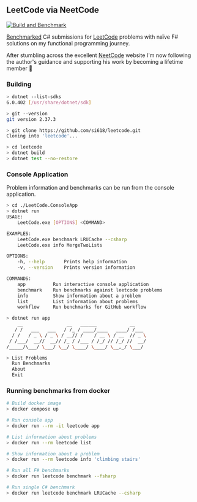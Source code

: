 ## LeetCode via NeetCode
[![Build and Benchmark](https://github.com/si618/leetcode/actions/workflows/workflow.yml/badge.svg)](https://github.com/si618/leetcode/actions/workflows/workflow.yml)

[Benchmarked](https://si618.github.io/leetcode/dev/bench) C# submissions for [LeetCode](https://leetcode.com) problems with naïve F# solutions on my functional programming journey.

After stumbling across the excellent [NeetCode](https://neetcode.io) website I'm now following the author's guidance and supporting his work by becoming a lifetime member 🙇‍
### Building

``` bash
> dotnet --list-sdks
6.0.402 [/usr/share/dotnet/sdk]

> git --version
git version 2.37.3

> git clone https://github.com/si618/leetcode.git
Cloning into 'leetcode'...

> cd leetcode
> dotnet build
> dotnet test --no-restore

```

### Console Application

Problem information and benchmarks can be run from the console application.

``` bash
> cd ./LeetCode.ConsoleApp
> dotnet run
USAGE:
    LeetCode.exe [OPTIONS] <COMMAND>

EXAMPLES:
    LeetCode.exe benchmark LRUCache --csharp
    LeetCode.exe info MergeTwoLists

OPTIONS:
    -h, --help       Prints help information
    -v, --version    Prints version information

COMMANDS:
    app          Run interactive console application
    benchmark    Run benchmarks against leetcode problems
    info         Show information about a problem
    list         List information about problems
    workflow     Run benchmarks for GitHub workflow

> dotnet run app
    __                __   ______            __
   / /   ___   ___   / /_ / ____/____   ____/ /___
  / /   / _ \ / _ \ / __// /    / __ \ / __  // _ \
 / /___/  __//  __// /_ / /___ / /_/ // /_/ //  __/
/_____/\___/ \___/ \__/ \____/ \____/ \__,_/ \___/

> List Problems
  Run Benchmarks
  About
  Exit
```

### Running benchmarks from docker

``` bash
# Build docker image
> docker compose up

# Run console app
> docker run --rm -it leetcode app

# List information about problems
> docker run --rm leetcode list

# Show information about a problem
> docker run --rm leetcode info 'climbing stairs'

# Run all F# benchmarks
> docker run leetcode benchmark --fsharp

# Run single C# benchmark
> docker run leetcode benchmark LRUCache --csharp
```
